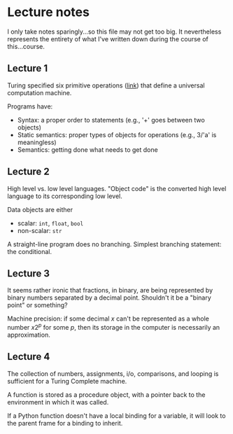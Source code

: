 # Lecture notes
I only take notes sparingly...so this file may not get too big. It nevertheless represents the entirety of what I've written down during the course of this...course.

## Lecture 1
Turing specified six primitive operations ([link](http://stackoverflow.com/questions/28148562/what-are-the-six-basic-primitives-in-turing-complete)) that define a universal computation machine.

Programs have:
  * Syntax: a proper order to statements (e.g., '+' goes between two objects)
  * Static semantics: proper types of objects for operations (e.g., 3/'a' is meaningless)
  * Semantics: getting done what needs to get done

## Lecture 2
High level vs. low level languages. "Object code" is the converted high level language to its corresponding low level.

Data objects are either
  * scalar: `int`, `float`, `bool`
  * non-scalar: `str`

A straight-line program does no branching. Simplest branching statement: the conditional.


## Lecture 3
It seems rather ironic that fractions, in binary, are being represented by binary numbers separated by a decimal point. Shouldn't it be a "binary point" or something?

Machine precision: if some decimal $x$ can't be represented as a whole number $x 2^p$ for some $p$, then its storage in the computer is necessarily an approximation.

## Lecture 4
The collection of numbers, assignments, i/o, comparisons, and looping is sufficient for a Turing Complete machine.

A function is stored as a procedure object, with a pointer back to the environment in which it was called.

If a Python function doesn't have a local binding for a variable, it will look to the parent frame for a binding to inherit.

